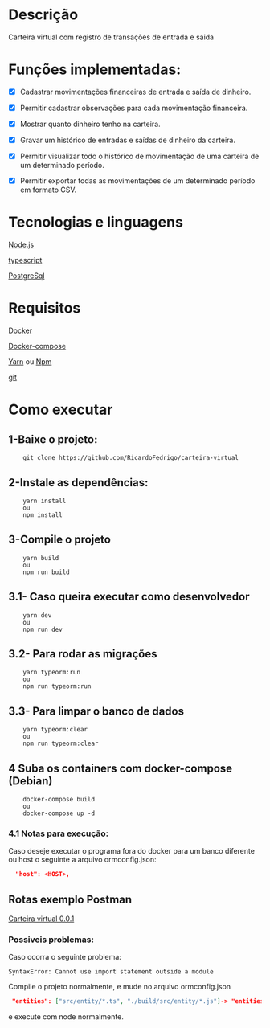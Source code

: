# Descrição
Carteira virtual com registro de transações de entrada e saida 

# Funções implementadas:

- [x] Cadastrar movimentações financeiras de entrada e saída de dinheiro.

- [x] Permitir cadastrar observações para cada movimentação financeira.

- [x] Mostrar quanto dinheiro tenho na carteira. 

- [x] Gravar um histórico de entradas e saídas de dinheiro da carteira. 

- [x] Permitir visualizar todo o histórico de movimentação de uma carteira de um determinado período.

- [x] Permitir exportar todas as movimentações de um determinado período em formato CSV.

# Tecnologias e linguagens 
[Node.js](https://nodejs.org/en/)

[typescript](https://www.typescriptlang.org/)

[PostgreSql](https://www.postgresql.org/)

# Requisitos
 
[Docker](https://www.docker.com/)

[Docker-compose](https://docs.docker.com/compose/)

[Yarn](https://yarnpkg.com/) ou [Npm](https://www.npmjs.com/)

[git](https://git-scm.com/book/en/v2/Getting-Started-Installing-Git)
# Como executar 

## 1-Baixe o projeto:
```shell
    git clone https://github.com/RicardoFedrigo/carteira-virtual
```
## 2-Instale as dependências: 
```shell
    yarn install 
    ou 
    npm install
```
## 3-Compile o projeto
```shell
    yarn build 
    ou 
    npm run build
```
## 3.1- Caso queira executar como desenvolvedor 
```shell
    yarn dev 
    ou 
    npm run dev
```
## 3.2- Para rodar as migrações  
```shell
    yarn typeorm:run
    ou 
    npm run typeorm:run
```
## 3.3- Para limpar o banco de dados  
```shell
    yarn typeorm:clear
    ou 
    npm run typeorm:clear
```
## 4 Suba os containers com docker-compose (Debian)
```shell
    docker-compose build 
    ou 
    docker-compose up -d
```

### 4.1 Notas para execução:
Caso deseje executar o programa fora do docker para um banco diferente ou host o seguinte a arquivo ormconfig.json:
```json
  "host": <HOST>,
```
## Rotas exemplo Postman
[Carteira virtual 0.0.1](https://documenter.getpostman.com/view/14496084/TzY6AEPD)

### Possiveis problemas:
Caso ocorra o seguinte problema:
```shell
SyntaxError: Cannot use import statement outside a module

```
Compile o projeto normalmente, e mude no arquivo ormconfig.json 
```json
 "entities": ["src/entity/*.ts", "./build/src/entity/*.js"]-> "entities": ["src/entity/*.ts"]
```
e execute com node normalmente.
